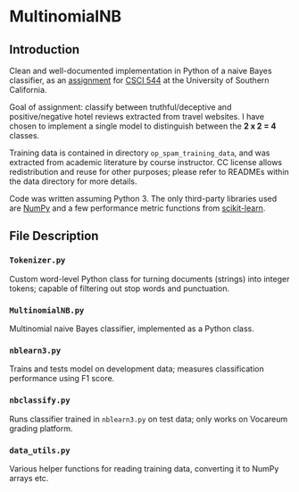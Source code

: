 # MultinomialNB
## Introduction
Clean and well-documented implementation in Python of a naive Bayes classifier, as an [assignment](http://ron.artstein.org/csci544-2019/coding-1.html) for [CSCI 544](http://ron.artstein.org/csci544-2019/) at the University of Southern California.

Goal of assignment: classify between truthful/deceptive and positive/negative hotel reviews
extracted from travel websites. I have chosen to implement a single model to distinguish
between the **2 x 2 = 4** classes.

Training data is contained in directory `op_spam_training_data`, and was extracted from academic
literature by course instructor. CC license allows redistribution and reuse for other purposes;
please refer to READMEs within the data directory for more details.

Code was written assuming Python 3. The only third-party libraries used are [NumPy](http://www.numpy.org/) and a few performance metric functions from [scikit-learn](http://scikit-learn.org/).

## File Description
### `Tokenizer.py`
Custom word-level Python class for turning documents (strings) into integer tokens; capable of
filtering out stop words and punctuation.

### `MultinomialNB.py`
Multinomial naive Bayes classifier, implemented as a Python class.

### `nblearn3.py`
Trains and tests model on development data; measures classification performance using F1 score.

### `nbclassify.py`
Runs classifier trained in `nblearn3.py` on test data; only works on Vocareum grading platform.

### `data_utils.py`
Various helper functions for reading training data, converting it to NumPy arrays etc.
